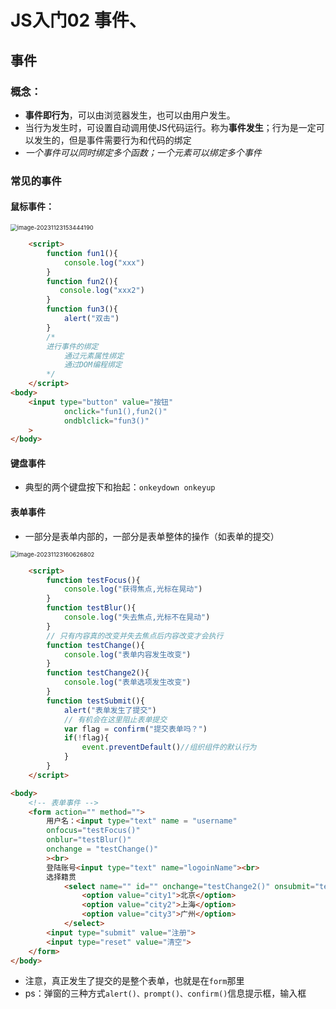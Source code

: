 # JS入门02 事件、

## 事件

### 概念：

- **事件即行为**，可以由浏览器发生，也可以由用户发生。
- 当行为发生时，可设置自动调用使JS代码运行。称为**事件发生**；行为是一定可以发生的，但是事件需要行为和代码的绑定
- *一个事件可以同时绑定多个函数；一个元素可以绑定多个事件*

### 常见的事件

#### 鼠标事件：

<img src="E:\GitT\Pic\image-20231123153444190.png" alt="image-20231123153444190" style="zoom:67%;" />

```html
    <script>
        function fun1(){
            console.log("xxx")
        }
        function fun2(){
           console.log("xxx2")
        }
        function fun3(){
            alert("双击")
        }
        /*
        进行事件的绑定
            通过元素属性绑定
            通过DOM编程绑定
        */
    </script>
<body>
    <input type="button" value="按钮"
            onclick="fun1(),fun2()"
            ondblclick="fun3()"
    >
</body>
```



#### 键盘事件

- 典型的两个键盘按下和抬起：`onkeydown onkeyup`

#### 表单事件

- 一部分是表单内部的，一部分是表单整体的操作（如表单的提交）

<img src="E:\GitT\Pic\image-20231123160626802.png" alt="image-20231123160626802" style="zoom:67%;" />

```html
    <script>
        function testFocus(){
            console.log("获得焦点,光标在晃动")
        }
        function testBlur(){
            console.log("失去焦点,光标不在晃动")
        }
        // 只有内容真的改变并失去焦点后内容改变才会执行
        function testChange(){
            console.log("表单内容发生改变")
        }
        function testChange2(){
            console.log("表单选项发生改变")
        }
        function testSubmit(){
            alert("表单发生了提交")
            // 有机会在这里阻止表单提交
            var flag = confirm("提交表单吗？")
            if(!flag){
                event.preventDefault()//组织组件的默认行为
            }
        }
    </script>

<body>
    <!-- 表单事件 -->
    <form action="" method="">
        用户名：<input type="text" name = "username" 
        onfocus="testFocus()"
        onblur="testBlur()"
        onchange = "testChange()"
        ><br>
        登陆账号<input type="text" name="logoinName"><br>
        选择籍贯
            <select name="" id="" onchange="testChange2()" onsubmit="testSubmit()">
                <option value="city1">北京</option>
                <option value="city2">上海</option>
                <option value="city3">广州</option>
            </select>
        <input type="submit" value="注册">
        <input type="reset" value="清空">
    </form>
</body>
```

- 注意，真正发生了提交的是整个表单，也就是在`form`那里
- ps：弹窗的三种方式`alert()、prompt()、confirm()`信息提示框，输入框